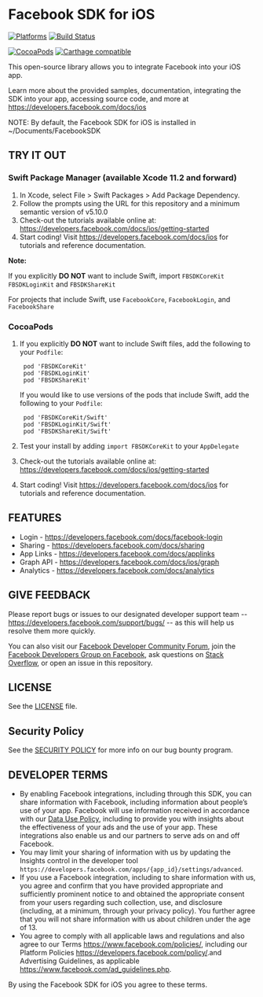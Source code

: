 # Facebook SDK for iOS

[![Platforms](https://img.shields.io/cocoapods/p/FBSDKCoreKit.svg)](https://cocoapods.org/pods/FBSDKCoreKit)
[![Build Status](https://travis-ci.org/facebook/facebook-ios-sdk.svg?branch=master)](https://travis-ci.org/facebook/facebook-ios-sdk)

[![CocoaPods](https://img.shields.io/cocoapods/v/FBSDKCoreKit.svg)](https://cocoapods.org/pods/FBSDKCoreKit)
[![Carthage compatible](https://img.shields.io/badge/Carthage-compatible-4BC51D.svg?style=flat)](https://github.com/Carthage/Carthage)

This open-source library allows you to integrate Facebook into your iOS app.

Learn more about the provided samples, documentation, integrating the SDK into your app, accessing
source code, and more at https://developers.facebook.com/docs/ios

NOTE: By default, the Facebook SDK for iOS is installed in ~/Documents/FacebookSDK

## TRY IT OUT

### Swift Package Manager (available Xcode 11.2 and forward)

1. In Xcode, select File > Swift Packages > Add Package Dependency.
2. Follow the prompts using the URL for this repository and a minimum semantic version of v5.10.0
3. Check-out the tutorials available online
   at: <https://developers.facebook.com/docs/ios/getting-started>
4. Start coding! Visit <https://developers.facebook.com/docs/ios> for tutorials and reference
   documentation.

**Note:**

If you explicitly **DO NOT** want to include Swift, import `FBSDKCoreKit` `FBSDKLoginKit`
and `FBSDKShareKit`

For projects that include Swift, use `FacebookCore`, `FacebookLogin`, and `FacebookShare`

### CocoaPods

1. If you explicitly **DO NOT** want to include Swift files, add the following to your `Podfile`:

        pod 'FBSDKCoreKit'
        pod 'FBSDKLoginKit'
        pod 'FBSDKShareKit'

   If you would like to use versions of the pods that include Swift, add the following to
   your `Podfile`:

        pod 'FBSDKCoreKit/Swift'
        pod 'FBSDKLoginKit/Swift'
        pod 'FBSDKShareKit/Swift'

2. Test your install by adding `import FBSDKCoreKit` to your `AppDelegate`
3. Check-out the tutorials available online
   at: <https://developers.facebook.com/docs/ios/getting-started>
4. Start coding! Visit <https://developers.facebook.com/docs/ios> for tutorials and reference
   documentation.

## FEATURES

- Login - <https://developers.facebook.com/docs/facebook-login>
- Sharing - <https://developers.facebook.com/docs/sharing>
- App Links - <https://developers.facebook.com/docs/applinks>
- Graph API - <https://developers.facebook.com/docs/ios/graph>
- Analytics - <https://developers.facebook.com/docs/analytics>

## GIVE FEEDBACK

Please report bugs or issues to our designated developer support team
-- <https://developers.facebook.com/support/bugs/> -- as this will help us resolve them more
quickly.

You can also visit
our [Facebook Developer Community Forum](https://developers.facebook.com/community/), join
the [Facebook Developers Group on Facebook](https://www.facebook.com/groups/fbdevelopers/), ask
questions on [Stack Overflow](http://facebook.stackoverflow.com), or open an issue in this
repository.

## LICENSE

See the [LICENSE](LICENSE) file.

## Security Policy

See the [SECURITY POLICY](SECURITY.md) for more info on our bug bounty program.

## DEVELOPER TERMS

- By enabling Facebook integrations, including through this SDK, you can share information with
  Facebook, including information about people’s use of your app. Facebook will use information
  received in accordance with our
  [Data Use Policy](https://www.facebook.com/about/privacy/), including to provide you with insights
  about the effectiveness of your ads and the use of your app. These integrations also enable us and
  our partners to serve ads on and off Facebook.
- You may limit your sharing of information with us by updating the Insights control in the
  developer tool
  `https://developers.facebook.com/apps/{app_id}/settings/advanced`.
- If you use a Facebook integration, including to share information with us, you agree and confirm
  that you have provided appropriate and sufficiently prominent notice to and obtained the
  appropriate consent from your users regarding such collection, use, and disclosure (including, at
  a minimum, through your privacy policy). You further agree that you will not share information
  with us about children under the age of 13.
- You agree to comply with all applicable laws and regulations and also agree to our Terms
  <https://www.facebook.com/policies/>, including our Platform
  Policies <https://developers.facebook.com/policy/>.and Advertising Guidelines, as
  applicable <https://www.facebook.com/ad_guidelines.php>.

By using the Facebook SDK for iOS you agree to these terms.

